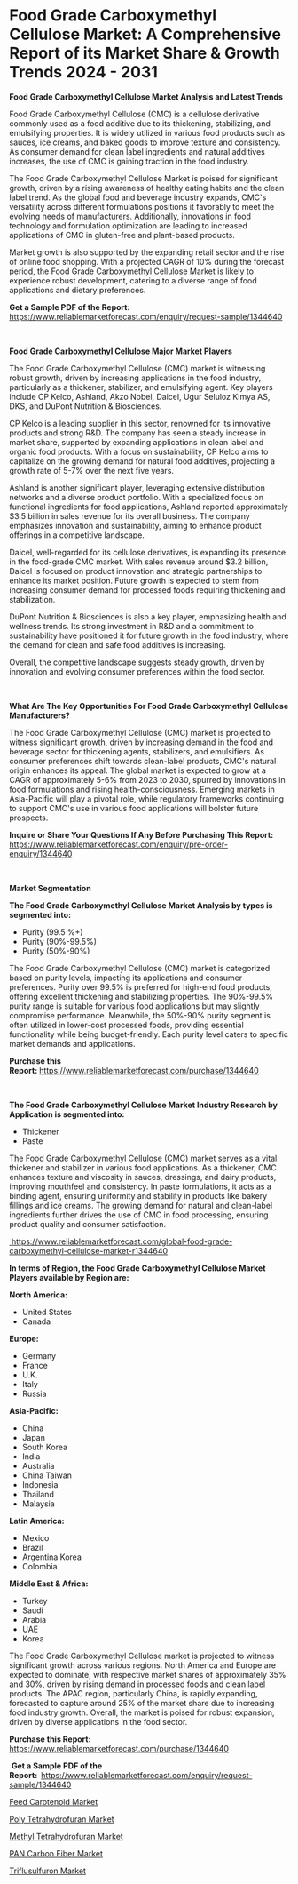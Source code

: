 <p><h1>Food Grade Carboxymethyl Cellulose Market: A Comprehensive Report of its Market Share & Growth Trends 2024 - 2031</h1></p><p><strong>Food Grade Carboxymethyl Cellulose Market Analysis and Latest Trends</strong></p>
<p><p>Food Grade Carboxymethyl Cellulose (CMC) is a cellulose derivative commonly used as a food additive due to its thickening, stabilizing, and emulsifying properties. It is widely utilized in various food products such as sauces, ice creams, and baked goods to improve texture and consistency. As consumer demand for clean label ingredients and natural additives increases, the use of CMC is gaining traction in the food industry.</p><p>The Food Grade Carboxymethyl Cellulose Market is poised for significant growth, driven by a rising awareness of healthy eating habits and the clean label trend. As the global food and beverage industry expands, CMC's versatility across different formulations positions it favorably to meet the evolving needs of manufacturers. Additionally, innovations in food technology and formulation optimization are leading to increased applications of CMC in gluten-free and plant-based products.</p><p>Market growth is also supported by the expanding retail sector and the rise of online food shopping. With a projected CAGR of 10% during the forecast period, the Food Grade Carboxymethyl Cellulose Market is likely to experience robust development, catering to a diverse range of food applications and dietary preferences.</p></p>
<p><strong>Get a Sample PDF of the Report:&nbsp;</strong> <a href="https://www.reliablemarketforecast.com/enquiry/request-sample/1344640?utm_campaign=1110&utm_medium=2&utm_source=Github&utm_content=ia&utm_term=11122024&utm_id=food-grade-carboxymethyl-cellulose">https://www.reliablemarketforecast.com/enquiry/request-sample/1344640</a></p>
<p>&nbsp;</p>
<p><strong>Food Grade Carboxymethyl Cellulose Major Market Players</strong></p>
<p><p>The Food Grade Carboxymethyl Cellulose (CMC) market is witnessing robust growth, driven by increasing applications in the food industry, particularly as a thickener, stabilizer, and emulsifying agent. Key players include CP Kelco, Ashland, Akzo Nobel, Daicel, Ugur Seluloz Kimya AS, DKS, and DuPont Nutrition & Biosciences.</p><p>CP Kelco is a leading supplier in this sector, renowned for its innovative products and strong R&D. The company has seen a steady increase in market share, supported by expanding applications in clean label and organic food products. With a focus on sustainability, CP Kelco aims to capitalize on the growing demand for natural food additives, projecting a growth rate of 5-7% over the next five years.</p><p>Ashland is another significant player, leveraging extensive distribution networks and a diverse product portfolio. With a specialized focus on functional ingredients for food applications, Ashland reported approximately $3.5 billion in sales revenue for its overall business. The company emphasizes innovation and sustainability, aiming to enhance product offerings in a competitive landscape.</p><p>Daicel, well-regarded for its cellulose derivatives, is expanding its presence in the food-grade CMC market. With sales revenue around $3.2 billion, Daicel is focused on product innovation and strategic partnerships to enhance its market position. Future growth is expected to stem from increasing consumer demand for processed foods requiring thickening and stabilization.</p><p>DuPont Nutrition & Biosciences is also a key player, emphasizing health and wellness trends. Its strong investment in R&D and a commitment to sustainability have positioned it for future growth in the food industry, where the demand for clean and safe food additives is increasing. </p><p>Overall, the competitive landscape suggests steady growth, driven by innovation and evolving consumer preferences within the food sector.</p></p>
<p>&nbsp;</p>
<p><strong>What Are The Key Opportunities For Food Grade Carboxymethyl Cellulose Manufacturers?</strong></p>
<p><p>The Food Grade Carboxymethyl Cellulose (CMC) market is projected to witness significant growth, driven by increasing demand in the food and beverage sector for thickening agents, stabilizers, and emulsifiers. As consumer preferences shift towards clean-label products, CMC's natural origin enhances its appeal. The global market is expected to grow at a CAGR of approximately 5-6% from 2023 to 2030, spurred by innovations in food formulations and rising health-consciousness. Emerging markets in Asia-Pacific will play a pivotal role, while regulatory frameworks continuing to support CMC's use in various food applications will bolster future prospects.</p></p>
<p><strong>Inquire or Share Your Questions If Any Before Purchasing This Report:</strong> <a href="https://www.reliablemarketforecast.com/enquiry/pre-order-enquiry/1344640?utm_campaign=1110&utm_medium=2&utm_source=Github&utm_content=ia&utm_term=11122024&utm_id=food-grade-carboxymethyl-cellulose">https://www.reliablemarketforecast.com/enquiry/pre-order-enquiry/1344640</a></p>
<p>&nbsp;</p>
<p><strong>Market Segmentation</strong></p>
<p><strong>The Food Grade Carboxymethyl Cellulose Market Analysis by types is segmented into:</strong></p>
<p><ul><li>Purity (99.5 %+)</li><li>Purity (90%-99.5%)</li><li>Purity (50%-90%)</li></ul></p>
<p><p>The Food Grade Carboxymethyl Cellulose (CMC) market is categorized based on purity levels, impacting its applications and consumer preferences. Purity over 99.5% is preferred for high-end food products, offering excellent thickening and stabilizing properties. The 90%-99.5% purity range is suitable for various food applications but may slightly compromise performance. Meanwhile, the 50%-90% purity segment is often utilized in lower-cost processed foods, providing essential functionality while being budget-friendly. Each purity level caters to specific market demands and applications.</p></p>
<p><strong>Purchase this Report:&nbsp;</strong><a href="https://www.reliablemarketforecast.com/purchase/1344640?utm_campaign=1110&utm_medium=2&utm_source=Github&utm_content=ia&utm_term=11122024&utm_id=food-grade-carboxymethyl-cellulose">https://www.reliablemarketforecast.com/purchase/1344640</a></p>
<p>&nbsp;</p>
<p><strong>The Food Grade Carboxymethyl Cellulose Market Industry Research by Application is segmented into:</strong></p>
<p><ul><li>Thickener</li><li>Paste</li></ul></p>
<p><p>The Food Grade Carboxymethyl Cellulose (CMC) market serves as a vital thickener and stabilizer in various food applications. As a thickener, CMC enhances texture and viscosity in sauces, dressings, and dairy products, improving mouthfeel and consistency. In paste formulations, it acts as a binding agent, ensuring uniformity and stability in products like bakery fillings and ice creams. The growing demand for natural and clean-label ingredients further drives the use of CMC in food processing, ensuring product quality and consumer satisfaction.</p></p>
<p><a href="https://www.reliablemarketforecast.com/global-food-grade-carboxymethyl-cellulose-market-r1344640?utm_campaign=1110&utm_medium=2&utm_source=Github&utm_content=ia&utm_term=11122024&utm_id=food-grade-carboxymethyl-cellulose">&nbsp;https://www.reliablemarketforecast.com/global-food-grade-carboxymethyl-cellulose-market-r1344640</a></p>
<p><strong>In terms of Region, the Food Grade Carboxymethyl Cellulose Market Players available by Region are:</strong></p>
<p>
    <p> <strong> North America: </strong>
        <ul>
            <li>United States</li>
            <li>Canada</li>
        </ul>
        </p> 
    <p> <strong> Europe: </strong>
        <ul>
            <li>Germany</li>
            <li>France</li>
            <li>U.K.</li>
            <li>Italy</li>
            <li>Russia</li>
        </ul>
        </p> 
    <p> <strong> Asia-Pacific: </strong>
        <ul>
            <li>China</li>
            <li>Japan</li>
            <li>South Korea</li>
            <li>India</li>
            <li>Australia</li>
            <li>China Taiwan</li>
            <li>Indonesia</li>
            <li>Thailand</li>
            <li>Malaysia</li>
        </ul>
        </p> 
    <p> <strong> Latin America: </strong>
        <ul>
            <li>Mexico</li>
            <li>Brazil</li>
            <li>Argentina Korea</li>
            <li>Colombia</li>
        </ul>
        </p> 
    <p> <strong> Middle East & Africa: </strong>
        <ul>
            <li>Turkey</li>
            <li>Saudi</li>
            <li>Arabia</li>
            <li>UAE</li>
            <li>Korea</li>
        </ul>
    </p>
    </p>
<p><p>The Food Grade Carboxymethyl Cellulose market is projected to witness significant growth across various regions. North America and Europe are expected to dominate, with respective market shares of approximately 35% and 30%, driven by rising demand in processed foods and clean label products. The APAC region, particularly China, is rapidly expanding, forecasted to capture around 25% of the market share due to increasing food industry growth. Overall, the market is poised for robust expansion, driven by diverse applications in the food sector.</p></p>
<p><strong>Purchase this Report: </strong><a href="https://www.reliablemarketforecast.com/purchase/1344640?utm_campaign=1110&utm_medium=2&utm_source=Github&utm_content=ia&utm_term=11122024&utm_id=food-grade-carboxymethyl-cellulose">https://www.reliablemarketforecast.com/purchase/1344640</a></p>
<p>&nbsp;<strong>Get a Sample PDF of the Report:&nbsp;&nbsp;</strong><a href="https://www.reliablemarketforecast.com/enquiry/request-sample/1344640?utm_campaign=1110&utm_medium=2&utm_source=Github&utm_content=ia&utm_term=11122024&utm_id=food-grade-carboxymethyl-cellulose">https://www.reliablemarketforecast.com/enquiry/request-sample/1344640</a></p>
<p><strong></strong></p>
<p><p><a href="https://github.com/WillieWoodard/Market-Research-Report-List-7/blob/main/feed-carotenoid-market.md?utm_campaign=1110&utm_medium=2&utm_source=Github&utm_content=ia&utm_term=11122024&utm_id=food-grade-carboxymethyl-cellulose">Feed Carotenoid Market</a></p><p><a href="https://www.linkedin.com/pulse/poly-tetrahydrofuran-market-research-report-forecast-growth-tqele?utm_campaign=1110&utm_medium=2&utm_source=Github&utm_content=ia&utm_term=11122024&utm_id=food-grade-carboxymethyl-cellulose">Poly Tetrahydrofuran Market</a></p><p><a href="https://www.linkedin.com/pulse/methyl-tetrahydrofuran-market-revenue-insights-66-cagr-growth-caeue?utm_campaign=1110&utm_medium=2&utm_source=Github&utm_content=ia&utm_term=11122024&utm_id=food-grade-carboxymethyl-cellulose">Methyl Tetrahydrofuran Market</a></p><p><a href="https://www.linkedin.com/pulse/pan-carbon-fiber-market-trends-analysis-2024-2031-ufo3e?utm_campaign=1110&utm_medium=2&utm_source=Github&utm_content=ia&utm_term=11122024&utm_id=food-grade-carboxymethyl-cellulose">PAN Carbon Fiber Market</a></p><p><a href="https://www.linkedin.com/pulse/triflusulfuron-market-segmentation-applications-types-growth-mgjze?utm_campaign=1110&utm_medium=2&utm_source=Github&utm_content=ia&utm_term=11122024&utm_id=food-grade-carboxymethyl-cellulose">Triflusulfuron Market</a></p></p>